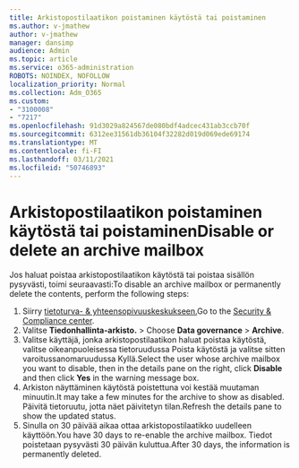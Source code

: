 ```yaml
---
title: Arkistopostilaatikon poistaminen käytöstä tai poistaminen
ms.author: v-jmathew
author: v-jmathew
manager: dansimp
audience: Admin
ms.topic: article
ms.service: o365-administration
ROBOTS: NOINDEX, NOFOLLOW
localization_priority: Normal
ms.collection: Adm_O365
ms.custom:
- "3100008"
- "7217"
ms.openlocfilehash: 91d3029a824567de080bdf4adcec431ab3ccb70f
ms.sourcegitcommit: 6312ee31561db36104f32282d019d069ede69174
ms.translationtype: MT
ms.contentlocale: fi-FI
ms.lasthandoff: 03/11/2021
ms.locfileid: "50746893"
---
```

# <a name="disable-or-delete-an-archive-mailbox"></a><span data-ttu-id="0ef4a-102">Arkistopostilaatikon poistaminen käytöstä tai poistaminen</span><span class="sxs-lookup"><span data-stu-id="0ef4a-102">Disable or delete an archive mailbox</span></span>

<span data-ttu-id="0ef4a-103">Jos haluat poistaa arkistopostilaatikon käytöstä tai poistaa sisällön pysyvästi, toimi seuraavasti:</span><span class="sxs-lookup"><span data-stu-id="0ef4a-103">To disable an archive mailbox or permanently delete the contents, perform the following steps:</span></span>

1. <span data-ttu-id="0ef4a-104">Siirry [tietoturva- & yhteensopivuuskeskukseen.]( https://go.microsoft.com/fwlink/p/?linkid=2077143)</span><span class="sxs-lookup"><span data-stu-id="0ef4a-104">Go to the [Security & Compliance center]( https://go.microsoft.com/fwlink/p/?linkid=2077143).</span></span>
2. <span data-ttu-id="0ef4a-105">Valitse **Tiedonhallinta-arkisto.**  >  </span><span class="sxs-lookup"><span data-stu-id="0ef4a-105">Choose **Data governance** > **Archive**.</span></span>
3. <span data-ttu-id="0ef4a-106">Valitse käyttäjä, jonka arkistopostilaatikon haluat poistaa käytöstä, valitse  oikeanpuoleisessa  tietoruudussa Poista käytöstä ja valitse sitten varoitussanomaruudussa Kyllä.</span><span class="sxs-lookup"><span data-stu-id="0ef4a-106">Select the user whose archive mailbox you want to disable, then in the details pane on the right, click **Disable** and then click **Yes** in the warning message box.</span></span>
4. <span data-ttu-id="0ef4a-107">Arkiston näyttäminen käytöstä poistettuna voi kestää muutaman minuutin.</span><span class="sxs-lookup"><span data-stu-id="0ef4a-107">It may take a few minutes for the archive to show as disabled.</span></span> <span data-ttu-id="0ef4a-108">Päivitä tietoruutu, jotta näet päivitetyn tilan.</span><span class="sxs-lookup"><span data-stu-id="0ef4a-108">Refresh the details pane to show the updated status.</span></span>
5. <span data-ttu-id="0ef4a-109">Sinulla on 30 päivää aikaa ottaa arkistopostilaatikko uudelleen käyttöön.</span><span class="sxs-lookup"><span data-stu-id="0ef4a-109">You have 30 days to re-enable the archive mailbox.</span></span> <span data-ttu-id="0ef4a-110">Tiedot poistetaan pysyvästi 30 päivän kuluttua.</span><span class="sxs-lookup"><span data-stu-id="0ef4a-110">After 30 days, the information is permanently deleted.</span></span>
